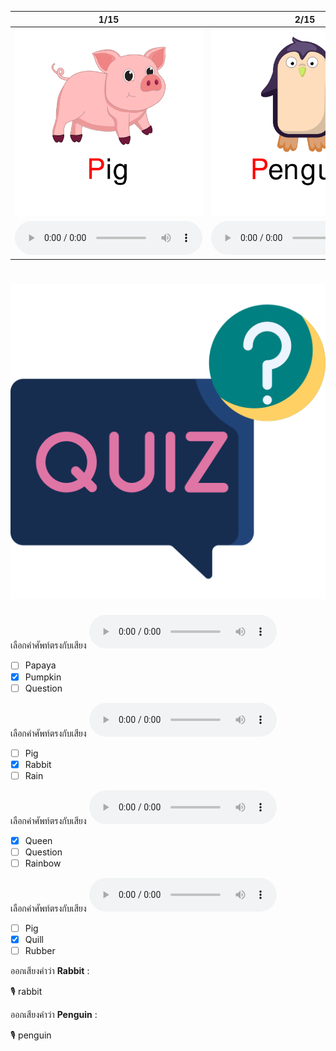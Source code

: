 <div class="carrousel">


|1/15|2/15|3/15|4/15|5/15|6/15|7/15|8/15|9/15|10/15|11/15|12/15|13/15|14/15|15/15|
| :----: | :----: | :----: | :----: | :----: | :----: | :----: | :----: | :----: | :----: | :----: | :----: | :----: | :----: | :----: |
|![](/media/img/P-Q-R__Pig.svg)|![](/media/img/P-Q-R__Penguin.svg)|![](/media/img/P-Q-R__Papaya.svg)|![](/media/img/P-Q-R__Pumpkin.svg)|![](/media/img/P-Q-R__Pizza.svg)|![](/media/img/P-Q-R__Queue.svg)|![](/media/img/P-Q-R__Queen.svg)|![](/media/img/P-Q-R__Question.svg)|![](/media/img/P-Q-R__Quarter.svg)|![](/media/img/P-Q-R__Quill.svg)|![](/media/img/P-Q-R__Rain.svg)|![](/media/img/P-Q-R__Rainbow.svg)|![](/media/img/P-Q-R__Rabbit.svg)|![](/media/img/P-Q-R__Rubber.svg)|![](/media/img/P-Q-R__Ruler.svg)|
|![](/media/audio/Pig.mp3)|![](/media/audio/Penguin.mp3)|![](/media/audio/Papaya.mp3)|![](/media/audio/Pumpkin.mp3)|![](/media/audio/Pizza.mp3)|![](/media/audio/Queue.mp3)|![](/media/audio/Queen.mp3)|![](/media/audio/Question.mp3)|![](/media/audio/Quarter.mp3)|![](/media/audio/Quill.mp3)|![](/media/audio/Rain.mp3)|![](/media/audio/Rainbow.mp3)|![](/media/audio/Rabbit.mp3)|![](/media/audio/Rubber.mp3)|![](/media/audio/Ruler.mp3)|

</div>



# ![icon](/media/icons/quiz.svg) 

<div class=question>

เลือกคำศัพท์ตรงกับเสียง ![](/media/audio/Pumpkin.mp3) 
 - [ ] Papaya
 - [x] Pumpkin
 - [ ] Question
</div>

<div class=question>

เลือกคำศัพท์ตรงกับเสียง ![](/media/audio/Rabbit.mp3) 
 - [ ] Pig
 - [x] Rabbit
 - [ ] Rain
</div>

<div class=question>

เลือกคำศัพท์ตรงกับเสียง ![](/media/audio/Queen.mp3) 
 - [x] Queen
 - [ ] Question
 - [ ] Rainbow
</div>

<div class=question>

เลือกคำศัพท์ตรงกับเสียง ![](/media/audio/Quill.mp3) 
 - [ ] Pig
 - [x] Quill
 - [ ] Rubber
</div>

<div class=question>

ออกเสียงคำว่า **Rabbit** :

🎙️ rabbit

</div>
<div class=question>

ออกเสียงคำว่า **Penguin** :

🎙️ penguin

</div>
